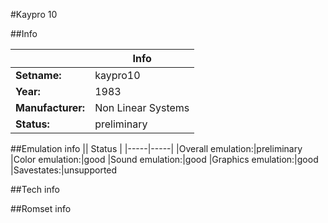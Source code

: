 #Kaypro 10

##Info

||Info|
|-----|-----|
|**Setname:**|kaypro10
|**Year:**|1983
|**Manufacturer:**|Non Linear Systems
|**Status:**|preliminary

##Emulation info
|| Status |
|-----|-----|
|Overall emulation:|preliminary
|Color emulation:|good
|Sound emulation:|good
|Graphics emulation:|good
|Savestates:|unsupported

##Tech info

##Romset info

<!--- START OF EDITED COMMENT DO NOT TOUCH TEXT ABOVE-->
